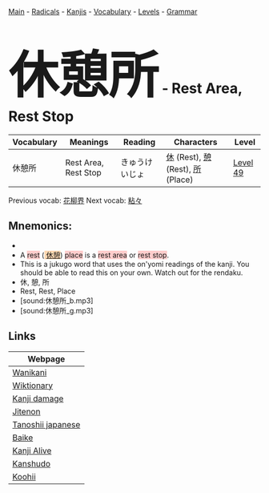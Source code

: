 <style> bigfont {font-size: 100px}</style>
[Main](../README.md) -
[Radicals](../radicals.md) -
[Kanjis](../kanjis.md) -
[Vocabulary](../vocabulary.md) -
[Levels](../levels.md) -
[Grammar](../grammar.md)
# <bigfont> 休憩所</bigfont> - Rest Area, Rest Stop 

| Vocabulary | Meanings | Reading | Characters | Level |
| --- | --- | --- | --- | --- |
| 休憩所 | Rest Area, Rest Stop | きゅうけいじょ |  [休](../kanjis/休.md) (Rest), [憩](../kanjis/憩.md) (Rest), [所](../kanjis/所.md) (Place) | [Level 49](../levels/wk_level49.md) |

Previous vocab: [花柳界](花柳界.md) Next vocab: [粘々](粘々.md) 

## Mnemonics:

* 
* A <span style="background-color:#ffcccb"> rest</span> (<span style="background-color:#fed8b1"> [休憩](https://jisho.org/search/休憩)</span>) <span style="background-color:#ffcccb"> place</span> is a <span style="background-color:#ffcccb"> rest area</span> or <span style="background-color:#ffcccb"> rest stop</span>.
* This is a jukugo word that uses the on'yomi readings of the kanji. You should be able to read this on your own. Watch out for the rendaku.
* 休, 憩, 所
* Rest, Rest, Place
* [sound:休憩所_b.mp3]
* [sound:休憩所_g.mp3]


## Links 

| Webpage |
| --- |
| [Wanikani          ](https://www.wanikani.com/kanji/休憩所) |
| [Wiktionary        ](https://en.wiktionary.org/wiki/休憩所) |
| [Kanji damage      ](http://www.kanjidamage.com/kanji/search?utf8=✓&q=休憩所) |
| [Jitenon           ](https://jitenon.com/kanji/休憩所) |
| [Tanoshii japanese ](https://www.tanoshiijapanese.com/dictionary/kanji.cfm?k=休憩所) |
| [Baike             ](https://baike.baidu.com/item/休憩所) |
| [Kanji Alive       ](https://app.kanjialive.com/休憩所) |
| [Kanshudo          ](https://www.kanshudo.com/searchmn?q=休憩所) |
| [Koohii            ](https://kanji.koohii.com/study/kanji/休憩所) |
